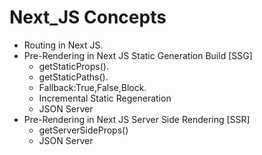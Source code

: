 # Next_JS Concepts
* Routing in Next JS.
* Pre-Rendering in Next JS Static Generation Build [SSG]
    * getStaticProps().
    * getStaticPaths().
    * Fallback:True,False,Block.
    * Incremental Static Regeneration
    * JSON Server
 * Pre-Rendering in Next JS Server Side Rendering [SSR]
    * getServerSideProps()
    * JSON Server
